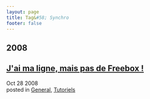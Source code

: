 ```yaml
---
layout: page
title: Tag&#58; Synchro
footer: false
---
```


<div id="blog-archives" class="category">
<h2>2008</h2>

<article>
<h1><a href="/2008/10/28/jai-ma-ligne-mais-pas-de-freebox/index.html">J'ai ma ligne, mais pas de Freebox !</a></h1>
<time datetime="2008-10-28T00:00:00-06:00" pubdate><span class='month'>Oct</span> <span class='day'>28</span> <span class='year'>2008</span></time>
<footer>
<span class="categories">posted in 
<a href='/categories/general/'>General</a>, <a href='/categories/tutoriels/'>Tutoriels</a></span>
</footer>
</article>
</div>
